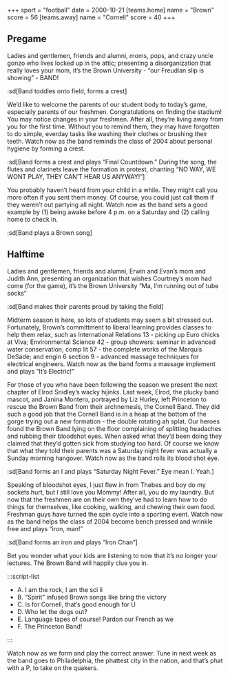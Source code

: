 +++
sport = "football"
date = 2000-10-21
[teams.home]
name = "Brown"
score = 56
[teams.away]
name = "Cornell"
score = 40
+++

## Pregame

Ladies and gentlemen, friends and alumni, moms, pops, and crazy uncle gonzo who lives locked up in the attic; presenting a disorganization that really loves your mom, it’s the Brown University - “our Freudian slip is showing” - BAND!

:sd[Band toddles onto field, forms a crest]

We’d like to welcome the parents of our student body to today’s game, especially parents of our freshmen. Congratulations on finding the stadium! You may notice changes in your freshmen. After all, they’re living away from you for the first time. Without you to remind them, they may have forgotten to do simple, everday tasks like washing their clothes or brushing their teeth. Watch now as the band reminds the class of 2004 about personal hygiene by forming a crest.

:sd[Band forms a crest and plays “Final Countdown.” During the song, the flutes and clarinets leave the formation in protest, chanting “NO WAY, WE WONT PLAY, THEY CAN’T HEAR US ANYWAY!”]

You probably haven’t heard from your child in a while. They might call you more often if you sent them money. Of course, you could just call them if they weren’t out partying all night. Watch now as the band sets a good example by (1) being awake before 4 p.m. on a Saturday and (2) calling home to check in.

:sd[Band plays a Brown song]

## Halftime

Ladies and gentlemen, friends and alumni, Erwin and Evan’s mom and Judith Ann, presenting an organization that wishes Courtney’s mom had come (for the game), it’s the Brown University “Ma, I’m running out of tube socks”

:sd[Band makes their parents proud by taking the field]

Midterm season is here, so lots of students may seem a bit stressed out. Fortunately, Brown’s committment to liberal learning provides classes to help them relax, such as International Relations 13 - picking up Euro chicks at Viva; Environmental Science 42 - group showers: seminar in advanced water conservation; comp lit 57 - the complete works of the Marquis DeSade; and engin 6 section 9 - advanced massage techniques for electrical engineers. Watch now as the band forms a massage implement and plays “It’s Electric!”

For those of you who have been following the season we present the next chapter of Elrod Snidley’s wacky hijinks. Last week, Elrod, the plucky band mascot, and Janina Montero, portrayed by Liz Hurley, left Princeton to rescue the Brown Band from their archnemesis, the Cornell Band. They did such a good job that the Cornell Band is in a heap at the bottom of the gorge trying out a new formation - the double rotating ah splat. Our heroes found the Brown Band lying on the floor complaining of splitting headaches and rubbing their bloodshot eyes. When asked what they’d been doing they claimed that they’d gotten sick from studying too hard. Of course we know that what they told their parents was a Saturday night fever was actually a Sunday morning hangover. Watch now as the band rolls its blood shot eye.

:sd[Band forms an I and plays “Saturday Night Fever.” Eye mean I. Yeah.]

Speaking of bloodshot eyes, I just flew in from Thebes and boy do my sockets hurt, but I still love you Mommy! After all, you do my laundry. But now that the freshmen are on their own they’ve had to learn how to do things for themselves, like cooking, walking, and chewing their own food. Freshman guys have turned the spin cycle into a sporting event. Watch now as the band helps the class of 2004 become bench pressed and wrinkle free and plays “iron, man!”

:sd[Band forms an iron and plays “Iron Chan”]

Bet you wonder what your kids are listening to now that it’s no longer your lectures. The Brown Band will happily clue you in.

:::script-list

- A. I am the rock, I am the sci li
- B. “Spirit” infused Brown songs like bring the victory
- C. is for Cornell, that’s good enough for U
- D. Who let the dogs out?
- E. Language tapes of course! Pardon our French as we
- F. The Princeton Band!

:::

Watch now as we form and play the correct answer. Tune in next week as the band goes to Philadelphia, the phattest city in the nation, and that’s phat with a P, to take on the quakers.
